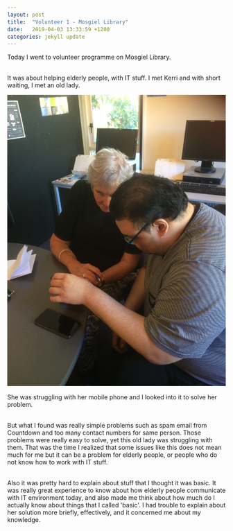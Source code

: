 ```yaml
---
layout: post
title:  "Volunteer 1 - Mosgiel Library"
date:   2019-04-03 13:33:59 +1200
categories: jekyll update
---
```

Today I went to volunteer programme on Mosgiel Library.<br><br>

It was about helping elderly people, with IT stuff. I met Kerri and with short waiting, I met an old lady.

![Vol_1](/assets/img/Vol_1.png)

She was struggling with her mobile phone and I looked into it to solve her problem.<br><br>

But what I found was really simple problems such as spam email from Countdown and too many contact numbers for same person. Those problems were really easy to solve, yet this old lady was struggling with them. That was the time I realized that some issues like this does not mean much for me but it can be a problem for elderly people, or people who do not know how to work with IT stuff.<br><br>

Also it was pretty hard to explain about stuff that I thought it was basic. It was really great experience to know about how elderly people communicate with IT environment today, and also made me think about how much do I actually know about things that I called 'basic'. I had trouble to explain about her solution more briefly, effectively, and it concerned me about my knowledge.